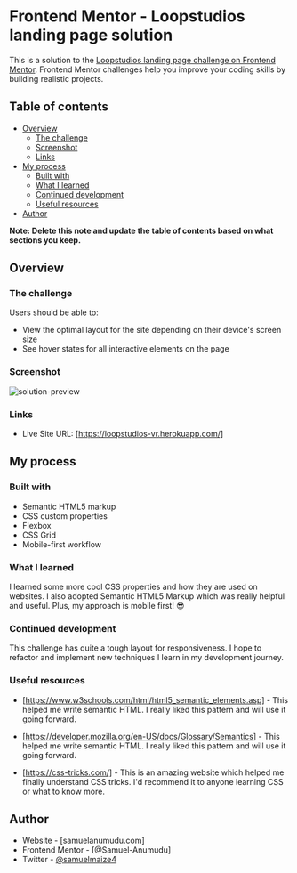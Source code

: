 # Frontend Mentor - Loopstudios landing page solution

This is a solution to the [Loopstudios landing page challenge on Frontend Mentor](https://www.frontendmentor.io/challenges/loopstudios-landing-page-N88J5Onjw). Frontend Mentor challenges help you improve your coding skills by building realistic projects.

## Table of contents

- [Overview](#overview)
  - [The challenge](#the-challenge)
  - [Screenshot](#screenshot)
  - [Links](#links)
- [My process](#my-process)
  - [Built with](#built-with)
  - [What I learned](#what-i-learned)
  - [Continued development](#continued-development)
  - [Useful resources](#useful-resources)
- [Author](#author)

**Note: Delete this note and update the table of contents based on what sections you keep.**

## Overview

### The challenge

Users should be able to:

- View the optimal layout for the site depending on their device's screen size
- See hover states for all interactive elements on the page

### Screenshot

![solution-preview](https://user-images.githubusercontent.com/76866672/151769956-ad614d6a-dd72-4056-9d65-1cffdd101d9f.jpg)

### Links

- Live Site URL: [https://loopstudios-vr.herokuapp.com/]

## My process

### Built with

- Semantic HTML5 markup
- CSS custom properties
- Flexbox
- CSS Grid
- Mobile-first workflow

### What I learned

I learned some more cool CSS properties and how they are used on websites. I also adopted Semantic HTML5 Markup which was really helpful and useful. Plus, my approach is mobile first! 😎

### Continued development

This challenge has quite a tough layout for responsiveness. I hope to refactor and implement new techniques I learn in my development journey.

### Useful resources

- [https://www.w3schools.com/html/html5_semantic_elements.asp] - This helped me write semantic HTML. I really liked this pattern and will use it going forward.

- [https://developer.mozilla.org/en-US/docs/Glossary/Semantics] - This helped me write semantic HTML. I really liked this pattern and will use it going forward.

- [https://css-tricks.com/] - This is an amazing website which helped me finally understand CSS tricks. I'd recommend it to anyone learning CSS or what to know more.

## Author

- Website - [samuelanumudu.com]
- Frontend Mentor - [@Samuel-Anumudu]
- Twitter - [@samuelmaize4](https://twitter.com/samuelmaize4)
